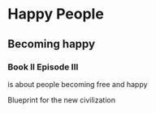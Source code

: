 # Happy People
## Becoming happy
### Book II Episode III

is about people becoming free and happy

Blueprint for the new civilization 

